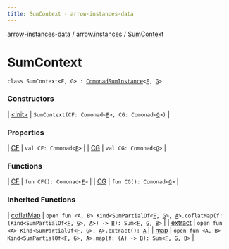 ```yaml
---
title: SumContext - arrow-instances-data
---
```


[arrow-instances-data](../../index.html) / [arrow.instances](../index.html) / [SumContext](./index.html)

# SumContext

`class SumContext<F, G> : `[`ComonadSumInstance`](../-comonad-sum-instance/index.html)`<`[`F`](index.html#F)`, `[`G`](index.html#G)`>`

### Constructors

| [&lt;init&gt;](-init-.html) | `SumContext(CF: Comonad<`[`F`](index.html#F)`>, CG: Comonad<`[`G`](index.html#G)`>)` |

### Properties

| [CF](-c-f.html) | `val CF: Comonad<`[`F`](index.html#F)`>` |
| [CG](-c-g.html) | `val CG: Comonad<`[`G`](index.html#G)`>` |

### Functions

| [CF](-c-f.html) | `fun CF(): Comonad<`[`F`](index.html#F)`>` |
| [CG](-c-g.html) | `fun CG(): Comonad<`[`G`](index.html#G)`>` |

### Inherited Functions

| [coflatMap](../-comonad-sum-instance/coflat-map.html) | `open fun <A, B> Kind<SumPartialOf<`[`F`](../-comonad-sum-instance/index.html#F)`, `[`G`](../-comonad-sum-instance/index.html#G)`>, `[`A`](../-comonad-sum-instance/coflat-map.html#A)`>.coflatMap(f: (Kind<SumPartialOf<`[`F`](../-comonad-sum-instance/index.html#F)`, `[`G`](../-comonad-sum-instance/index.html#G)`>, `[`A`](../-comonad-sum-instance/coflat-map.html#A)`>) -> `[`B`](../-comonad-sum-instance/coflat-map.html#B)`): Sum<`[`F`](../-comonad-sum-instance/index.html#F)`, `[`G`](../-comonad-sum-instance/index.html#G)`, `[`B`](../-comonad-sum-instance/coflat-map.html#B)`>` |
| [extract](../-comonad-sum-instance/extract.html) | `open fun <A> Kind<SumPartialOf<`[`F`](../-comonad-sum-instance/index.html#F)`, `[`G`](../-comonad-sum-instance/index.html#G)`>, `[`A`](../-comonad-sum-instance/extract.html#A)`>.extract(): `[`A`](../-comonad-sum-instance/extract.html#A) |
| [map](../-comonad-sum-instance/map.html) | `open fun <A, B> Kind<SumPartialOf<`[`F`](../-comonad-sum-instance/index.html#F)`, `[`G`](../-comonad-sum-instance/index.html#G)`>, `[`A`](../-comonad-sum-instance/map.html#A)`>.map(f: (`[`A`](../-comonad-sum-instance/map.html#A)`) -> `[`B`](../-comonad-sum-instance/map.html#B)`): Sum<`[`F`](../-comonad-sum-instance/index.html#F)`, `[`G`](../-comonad-sum-instance/index.html#G)`, `[`B`](../-comonad-sum-instance/map.html#B)`>` |

